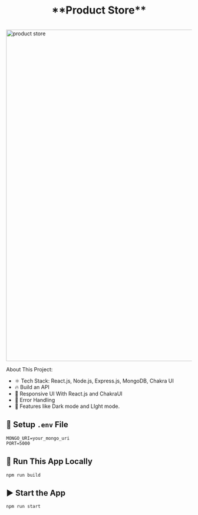 <h1><center>**Product Store**</center></h1>
<br>
<img width="1899" height="901" alt="product store" src="https://github.com/user-attachments/assets/777b0cad-f111-4b67-84e9-a6ef256bef3a" />

About This Project:
<ul>
<li>⚛️ Tech Stack: React.js, Node.js, Express.js, MongoDB, Chakra UI</li>
<li>🔥 Build an API</li>
<li>📱 Responsive UI With React.js and ChakraUI</li>
<li>🐞 Error Handling</li>
<li>🚀 Features like Dark mode and LIght mode.</li>
</ul>

<h2>🔧 Setup <code>.env</code> File</h2>
<pre><code>MONGO_URI=your_mongo_uri
PORT=5000</code></pre>

<h2>🚀 Run This App Locally</h2>
  <pre><code>npm run build</code></pre>

<h2>▶️ Start the App</h2>
<pre><code>npm run start</code></pre>
